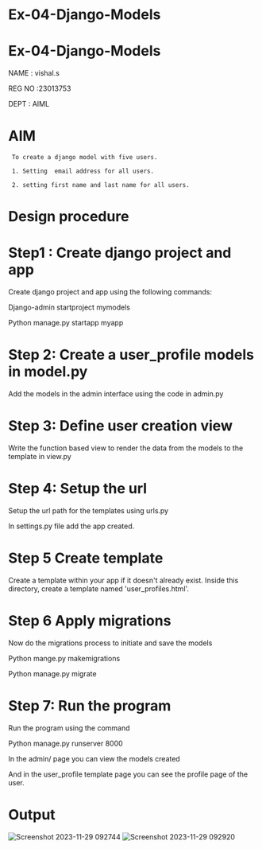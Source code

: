 # Ex-04-Django-Models
# Ex-04-Django-Models
NAME   : vishal.s

REG NO :23013753

DEPT   : AIML

# AIM

     To create a django model with five users.

     1. Setting  email address for all users.

     2. setting first name and last name for all users.

# Design procedure

# Step1 : Create django project and app

Create django project and app using the following commands:

Django-admin startproject mymodels

Python manage.py startapp myapp

# Step 2: Create a user_profile models in model.py

Add the models in the admin interface using the code in admin.py

# Step 3: Define user creation view

Write the function based view to render the data from the models to the template in view.py

# Step 4: Setup the url 

Setup the url path for the templates using urls.py

In settings.py file add the app created.

# Step 5 Create template

Create a template within your app if it doesn't already exist. Inside this directory, create a template named 'user_profiles.html'.

# Step 6 Apply migrations

Now do the migrations process to initiate and save the models

Python mange.py makemigrations

Python manage.py migrate

# Step 7: Run the program 

Run the program using the command

Python manage.py runserver 8000

In the admin/ page you can view the models created

And  in the user_profile template page you can see the profile page of the user.


# Output
![Screenshot 2023-11-29 092744](https://github.com/23013753/ODD2023-WT-Ex-04-Django-Models/assets/145634121/51b172f0-c4ee-4d72-9a2c-351a2149d75a)
![Screenshot 2023-11-29 092920](https://github.com/23013753/ODD2023-WT-Ex-04-Django-Models/assets/145634121/29da333a-6e98-4a26-9a4c-3de81a3cc3a7)



